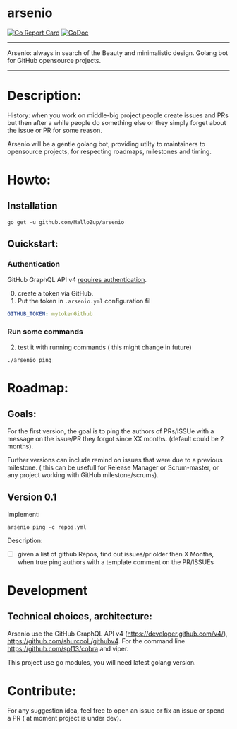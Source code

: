 # arsenio

[![Go Report Card](https://goreportcard.com/badge/github.com/MalloZup/arsenio)](https://goreportcard.com/report/github.com/MalloZup/arsenio)  [![GoDoc](https://godoc.org/github.com/MalloZup/arsenio?status.svg)](https://godoc.org/github.com/MalloZup/arsenio)
___
Arsenio: always in search of the Beauty and minimalistic design. Golang bot for GitHub  opensource projects.
___

# Description:

History: when you work on middle-big project people create issues and PRs but then after a while people do something else or they simply forget about the issue or PR for some reason.

Arsenio will be a gentle golang bot, providing utilty to maintainers to opensource projects, for respecting roadmaps, milestones and timing.


# Howto:

## Installation

```golang 
go get -u github.com/MalloZup/arsenio
```
## Quickstart:

### Authentication

GitHub GraphQL API v4 [requires authentication](https://developer.github.com/v4/guides/forming-calls/#authenticating-with-graphql).

0) create a token via GitHub.
1) Put the token in `.arsenio.yml` configuration fil

```yml
GITHUB_TOKEN: mytokenGithub
```

### Run some commands
2) test it with running commands ( this might change in future)

```golang
./arsenio ping
```
 
# Roadmap: 

## Goals: 

For the first version, the goal is to ping the authors of PRs/ISSUe with a message on the issue/PR they forgot since XX months. (default could be 2 months).

Further versions can include remind on issues that were due to a previous milestone. ( this can be usefull for Release Manager or Scrum-master, or any project working with GitHub milestone/scrums).


## Version 0.1

Implement:

`arsenio ping -c repos.yml` 

Description:
- [ ] given a list of github Repos, find out issues/pr older then X Months, when true ping authors with a  template comment on the PR/ISSUEs


# Development


## Technical choices, architecture:

Arsenio use the GitHub GraphQL API v4 (https://developer.github.com/v4/),  https://github.com/shurcooL/githubv4.
For the command line https://github.com/spf13/cobra and viper.


This project use go modules, you will need latest golang version.

# Contribute:

For any suggestion idea, feel free to open an issue or fix an issue or spend a PR ( at moment  project is under dev).


